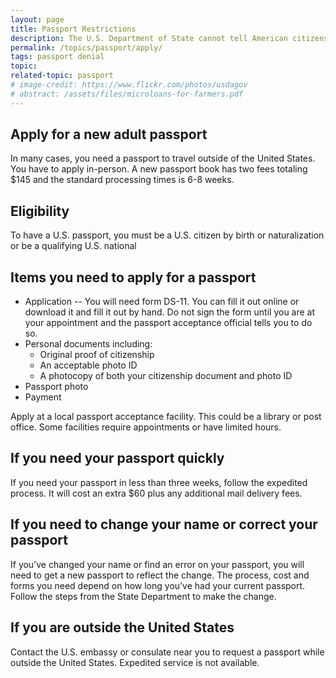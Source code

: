 ```yaml
---
layout: page
title: Passport Restrictions
description: The U.S. Department of State cannot tell American citizenswhether they may travel to certain countries, but can restrict the use U.S. passport for travel there.
permalink: /topics/passport/apply/
tags: passport denial
topic: 
related-topic: passport
# image-credit: https://www.flickr.com/photos/usdagov
# abstract: /assets/files/microloans-for-farmers.pdf
---
```

## Apply for a new adult passport

In many cases, you need a passport to travel outside of the United States. You have to apply in-person. A new passport book has two fees totaling $145 and the standard processing times is 6-8 weeks.

## Eligibility

To have a U.S. passport, you must be a U.S. citizen by birth or naturalization or be a qualifying U.S. national

## Items you need to apply for a passport

* Application -- You will need form DS-11. You can fill it out online or download it and fill it out by hand. Do not sign the form until you are at your appointment and the passport acceptance official tells you to do so. 
* Personal documents including:
  * Original proof of citizenship
  * An acceptable photo ID
  * A photocopy of both your citizenship document and photo ID
* Passport photo 
* Payment

Apply at a local passport acceptance facility. This could be a library or post office. Some facilities require appointments or have limited hours. 

## If you need your passport quickly

If you need your passport in less than three weeks, follow the expedited process. It will cost an extra $60 plus any additional mail delivery fees.

## If you need to change your name or correct your passport
If you’ve changed your name or find an error on your passport, you will need to get a new passport to reflect the change. The process, cost and forms you need depend on how long you’ve had your current passport. Follow the steps from the State Department to make the change.

## If you are outside the United States
Contact the U.S. embassy or consulate near you to request a passport while outside the United States. Expedited service is not available.

